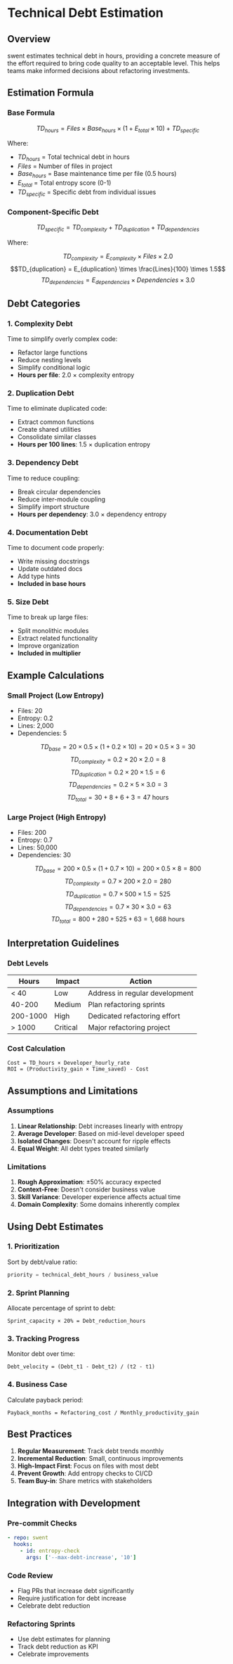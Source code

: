 # Technical Debt Estimation

## Overview

swent estimates technical debt in hours, providing a concrete measure of the effort required to bring code quality to an acceptable level. This helps teams make informed decisions about refactoring investments.

## Estimation Formula

### Base Formula

$$TD_{hours} = Files \times Base_{hours} \times (1 + E_{total} \times 10) + TD_{specific}$$

Where:
- $TD_{hours}$ = Total technical debt in hours
- $Files$ = Number of files in project
- $Base_{hours}$ = Base maintenance time per file (0.5 hours)
- $E_{total}$ = Total entropy score (0-1)
- $TD_{specific}$ = Specific debt from individual issues

### Component-Specific Debt

$$TD_{specific} = TD_{complexity} + TD_{duplication} + TD_{dependencies}$$

Where:

$$TD_{complexity} = E_{complexity} \times Files \times 2.0$$
$$TD_{duplication} = E_{duplication} \times \frac{Lines}{100} \times 1.5$$
$$TD_{dependencies} = E_{dependencies} \times Dependencies \times 3.0$$

## Debt Categories

### 1. Complexity Debt
Time to simplify overly complex code:
- Refactor large functions
- Reduce nesting levels
- Simplify conditional logic
- **Hours per file**: 2.0 × complexity entropy

### 2. Duplication Debt
Time to eliminate duplicated code:
- Extract common functions
- Create shared utilities
- Consolidate similar classes
- **Hours per 100 lines**: 1.5 × duplication entropy

### 3. Dependency Debt
Time to reduce coupling:
- Break circular dependencies
- Reduce inter-module coupling
- Simplify import structure
- **Hours per dependency**: 3.0 × dependency entropy

### 4. Documentation Debt
Time to document code properly:
- Write missing docstrings
- Update outdated docs
- Add type hints
- **Included in base hours**

### 5. Size Debt
Time to break up large files:
- Split monolithic modules
- Extract related functionality
- Improve organization
- **Included in multiplier**

## Example Calculations

### Small Project (Low Entropy)
- Files: 20
- Entropy: 0.2
- Lines: 2,000
- Dependencies: 5

$$TD_{base} = 20 \times 0.5 \times (1 + 0.2 \times 10) = 20 \times 0.5 \times 3 = 30$$
$$TD_{complexity} = 0.2 \times 20 \times 2.0 = 8$$
$$TD_{duplication} = 0.2 \times 20 \times 1.5 = 6$$
$$TD_{dependencies} = 0.2 \times 5 \times 3.0 = 3$$
$$TD_{total} = 30 + 8 + 6 + 3 = 47 \text{ hours}$$

### Large Project (High Entropy)
- Files: 200
- Entropy: 0.7
- Lines: 50,000
- Dependencies: 30

$$TD_{base} = 200 \times 0.5 \times (1 + 0.7 \times 10) = 200 \times 0.5 \times 8 = 800$$
$$TD_{complexity} = 0.7 \times 200 \times 2.0 = 280$$
$$TD_{duplication} = 0.7 \times 500 \times 1.5 = 525$$
$$TD_{dependencies} = 0.7 \times 30 \times 3.0 = 63$$
$$TD_{total} = 800 + 280 + 525 + 63 = 1,668 \text{ hours}$$

## Interpretation Guidelines

### Debt Levels
| Hours | Impact | Action |
|-------|---------|---------|
| < 40 | Low | Address in regular development |
| 40-200 | Medium | Plan refactoring sprints |
| 200-1000 | High | Dedicated refactoring effort |
| > 1000 | Critical | Major refactoring project |

### Cost Calculation
```
Cost = TD_hours × Developer_hourly_rate
ROI = (Productivity_gain × Time_saved) - Cost
```

## Assumptions and Limitations

### Assumptions
1. **Linear Relationship**: Debt increases linearly with entropy
2. **Average Developer**: Based on mid-level developer speed
3. **Isolated Changes**: Doesn't account for ripple effects
4. **Equal Weight**: All debt types treated similarly

### Limitations
1. **Rough Approximation**: ±50% accuracy expected
2. **Context-Free**: Doesn't consider business value
3. **Skill Variance**: Developer experience affects actual time
4. **Domain Complexity**: Some domains inherently complex

## Using Debt Estimates

### 1. Prioritization
Sort by debt/value ratio:
```python
priority = technical_debt_hours / business_value
```

### 2. Sprint Planning
Allocate percentage of sprint to debt:
```
Sprint_capacity × 20% = Debt_reduction_hours
```

### 3. Tracking Progress
Monitor debt over time:
```
Debt_velocity = (Debt_t1 - Debt_t2) / (t2 - t1)
```

### 4. Business Case
Calculate payback period:
```
Payback_months = Refactoring_cost / Monthly_productivity_gain
```

## Best Practices

1. **Regular Measurement**: Track debt trends monthly
2. **Incremental Reduction**: Small, continuous improvements
3. **High-Impact First**: Focus on files with most debt
4. **Prevent Growth**: Add entropy checks to CI/CD
5. **Team Buy-in**: Share metrics with stakeholders

## Integration with Development

### Pre-commit Checks
```yaml
- repo: swent
  hooks:
    - id: entropy-check
      args: ['--max-debt-increase', '10']
```

### Code Review
- Flag PRs that increase debt significantly
- Require justification for debt increase
- Celebrate debt reduction

### Refactoring Sprints
- Use debt estimates for planning
- Track debt reduction as KPI
- Celebrate improvements